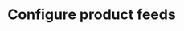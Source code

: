 ---
title: Configure product feeds
api:
  file: yespo.json
  operationId: configureProductFeeds
hidden: false
---